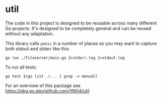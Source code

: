# util

The code in this project is designed to be reusable across many different Go projects. It's designed to be completely general and can be reused without any adaptation.

This library calls `panic` in a number of places so you may want to capture both stdout and stderr like this:

```
go run ./fileserver/main.go 2>stderr.log 1>stdout.log
```

To run all tests:

```
go test $(go list ./... | grep -v manual)
```

For an overview of this package see https://pkg.go.dev/github.com/1f604/util